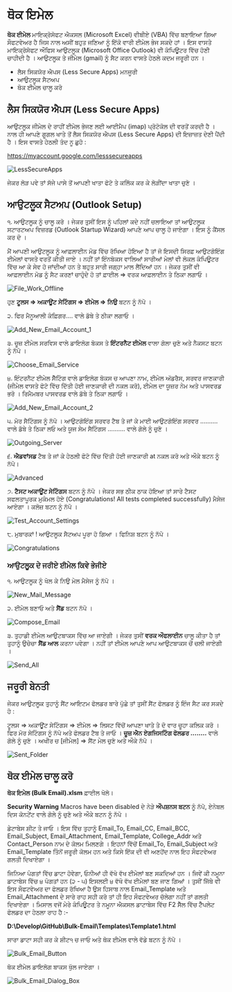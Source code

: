 # ਥੋਕ ਇਮੇਲ

**ਥੋਕ ਈਮੇਲ** ਮਾਇਕ੍ਰੋਸੋਫਟ ਐਕਸਲ (Microsoft Excel) ਵੀਬੀਏ (VBA) ਵਿੱਚ ਬਣਾਇਆ ਗਿਆ ਸੌਫਟਵੇਅਰ ਹੈ ਜਿਸ ਨਾਲ ਅਸੀਂ ਬਹੁਤ ਜਣਿਆ ਨੂੰ ਇੱਕੋ ਵਾਰੀ ਈਮੇਲ ਭੇਜ ਸਕਦੇ ਹਾਂ । ਇਸ ਵਾਸਤੇ ਮਾਇਕ੍ਰੋਸੋਫਟ ਔਫਿਸ ਆਉਟਲੂਕ (Microsoft Office Outlook) ਵੀ ਕੰਪਿਊਟਰ ਵਿੱਚ ਹੋਣੀ ਚਾਹੀਦੀ ਹੈ । ਆਉਟਲੂਕ ਤੇ ਜੀਮੇਲ (gmail) ਨੂੰ ਸੈਟ ਕਰਨ ਵਾਸਤੇ ਹੇਠਲੇ ਕਦਮ ਜਰੂਰੀ ਹਨ ।

- ਲੈਸ ਸਿਕਯੋਰ ਐਪਸ (Less Secure Apps) ਮਨਜੂਰੀ
- ਆਉਟਲੂਕ ਸੈਟਅਪ
- ਥੋਕ ਈਮੇਲ ਚਾਲੂ ਕਰੋ

## ਲੈਸ ਸਿਕਯੋਰ ਐਪਸ (Less Secure Apps)

ਆਉਟਲੂਕ ਜੀਮੇਲ ਦੇ ਰਾਹੀਂ ਈਮੇਲ ਭੇਜਣ ਲਈ ਆਈਮੈਪ (imap) ਪ੍ਰੋਟੋਕੋਲ ਦੀ ਵਰਤੋਂ ਕਰਦੀ ਹੈ । ਨਾਲ ਹੀ ਆਪਣੇ ਗੂਗਲ ਖਾਤੇ ਤੋਂ ਲੈਸ ਸਿਕਯੋਰ ਐਪਸ (Less Secure Apps) ਦੀ ਇਜ਼ਾਜ਼ਤ ਦੇਣੀ ਪੈਂਦੀ ਹੈ । ਇਸ ਵਾਸਤੇ ਹੇਠਲੀ ਤੰਦ ਨੂ ਛੁਹੋ :

https://myaccount.google.com/lesssecureapps

![LessSecureApps](/../master/Resources/Less_Secure_Apps.png?raw=true "LessSecureApps")

ਜੇਕਰ ਲੋੜ ਪਵੇ ਤਾਂ ਸੱਜੇ ਪਾਸੇ ਤੋਂ ਆਪਣੀ ਖਾਤਾ ਫੋਟੋ ਤੇ ਕਲਿੱਕ ਕਰ ਕੇ ਲੋੜੀਂਦਾ ਖਾਤਾ ਚੁਣੋ ।

## ਆਉਟਲੂਕ ਸੈਟਅਪ (Outlook Setup)

੧. ਆਉਟਲੂਕ ਨੂੰ ਚਾਲੂ ਕਰੋ । ਜੇਕਰ ਤੁਸੀਂ ਇਸ ਨੂੰ ਪਹਿਲਾਂ ਕਦੇ ਨਹੀਂ ਚਲਾਇਆ ਤਾਂ ਆਉਟਲੂਕ ਸਟਾਰਟਅਪ ਵਿਜ਼ਰਡ (Outlook Startup Wizard) ਆਪਣੇ ਆਪ ਚਾਲੂ ਹੋ ਜਾਏਗਾ । ਇਸ ਨੂੰ ਕੈਂਸਲ ਕਰ ਦੋ ।

ਮੈਂ ਆਪਣੀ ਆਉਟਲੂਕ ਨੂੰ ਆਫ਼ਲਾਈਨ ਮੋਡ ਵਿੱਚ ਰੱਖਿਆ ਹੋਇਆ ਹੈ ਤਾਂ ਜੋ ਇਸਦੀ ਸਿਰਫ਼ ਆਉਟਗੋਇੰਗ ਈਮੇਲਾਂ ਵਾਸਤੇ ਵਰਤੋਂ ਕੀਤੀ ਜਾਏ । ਨਹੀਂ ਤਾਂ ਇੰਨਬੋਕਸ ਵਾਲਿਆਂ ਸਾਰੀਆਂ ਮੇਲਾਂ ਵੀ ਲੋਕਲ ਕੰਪਿਊਟਰ ਵਿੱਚ ਆ ਕੇ ਸੇਵ ਹੋ ਜਾਂਦੀਆਂ ਹਨ ਤੇ ਬਹੁਤ ਸਾਰੀ ਜਗ੍ਹਾ ਮਾਲ ਲੈਂਦਿਆਂ ਹਨ । ਜੇਕਰ ਤੁਸੀਂ ਵੀ ਆਫ਼ਲਾਈਨ ਮੋਡ ਨੂੰ ਸੈਟ ਕਰਣਾਂ ਚਾਹੁੰਦੇ ਹੋ ਤਾਂ ਫ਼ਾਈਲ => ਵਰਕ ਆਫ਼ਲਾਈਨ ਤੇ ਠਿਕਾ ਲਗਾਓ ।

![File_Work_Offline](/../master/Resources/File_Work_Offline.png?raw=true "File_Work_Offline")

ਹੁਣ **ਟੂਲਸ => ਅਕਾਊਂਟ ਸੇਟਿੰਗਸ => ਈਮੇਲ => ਨਿਉ** ਬਟਨ ਨੂੰ ਨੱਪੋ । 

੨. ਫਿਰ ਮੈਨੂਆਲੀ ਕੰਫ਼ਿਗਰ.... ਵਾਲੇ ਡੱਬੇ ਤੇ ਠੀਕਾ ਲਗਾਓ ।

![Add_New_Email_Account_1](/../master/Resources/Add_New_Email_Account_1.png?raw=true "Add New Email Account 1")

੩. ਚੂਜ਼ ਈਮੇਲ ਸਰਵਿਸ ਵਾਲੇ ਡਾਇਲੋਗ ਬੋਕਸ ਤੇ **ਇੰਟਰਨੈਟ ਈਮੇਲ** ਵਾਲਾ ਗੋਲਾ ਚੁਣੋ ਅਤੇ ਨੈਕਸਟ ਬਟਨ ਨੂੰ ਨੱਪੋ ।

![Choose_Email_Service](/../master/Resources/Choose_Email_Service.png?raw=true "Choose Email Service")

੪. ਇੰਟਰਨੈਟ ਈਮੇਲ ਸੈੱਟਿੰਗ ਵਾਲੇ ਡਾਇਲੋਗ ਬੋਕਸ ਚ ਆਪਣਾ ਨਾਮ, ਈਮੇਲ ਅੱਡਰੈਸ, ਸਰਵਰ ਜਾਣਕਾਰੀ (ਜੀਮੇਲ ਵਾਸਤੇ ਫੋਟੋ ਵਿੱਚ ਦਿੱਤੀ ਹੋਈ ਜਾਣਕਾਰੀ ਦੀ ਨਕਲ ਕਰੋ), ਈਮੇਲ ਦਾ ਯੂਜ਼ਰ ਨੇਮ ਅਤੇ ਪਾਸਵਰਡ ਭਰੋ । ਰਿਮੈਮਬਰ ਪਾਸਵਰਡ ਵਾਲੇ ਡੱਬੇ ਤੇ ਠਿਕਾ ਲਗਾਓ । 

![Add_New_Email_Account_2](/../master/Resources/Add_New_Email_Account_2.png?raw=true "Add New Email Account 2")

੫. ਮੋਰ ਸੈਟਿੰਗਸ ਨੂੰ ਨੱਪੋ । ਆਉਟਗੋਇੰਗ ਸਰਵਰ ਟੈਬ ਤੇ ਜਾਂ ਕੇ ਮਾਈ ਆਉਟਗੋਇੰਗ ਸਰਵਰ .......... ਵਾਲੇ ਡੱਬੇ ਤੇ ਠਿਕਾ ਲਓ ਅਤੇ ਯੂਜ ਸੇਮ ਸੈਟਿੰਗਸ .......... ਵਾਲੇ ਗੋਲੇ ਨੂੰ ਚੁਣੋ ।  

![Outgoing_Server](/../master/Resources/Outgoing_Server.png?raw=true "Outgoing Server")

੬. **ਐਡਵਾਂਸਡ** ਟੈਬ ਤੇ ਜਾਂ ਕੇ ਹੇਠਲੀ ਫੋਟੋ ਵਿੱਚ ਦਿੱਤੀ ਹੋਈ ਜਾਣਕਾਰੀ at ਨਕਲ ਕਰੋ ਅਤੇ ਔਕੇ ਬਟਨ ਨੂੰ ਨੱਪੋ।  

![Advanced](/../master/Resources/Advanced.png?raw=true "Advanced")

੭. **ਟੈਸਟ ਅਕਾਊਂਟ ਸੇਟਿੰਗਸ** ਬਟਨ ਨੂੰ ਨੱਪੋ । ਜੇਕਰ ਸਭ ਠੀਕ ਠਾਕ ਹੋਇਆ ਤਾਂ ਸਾਰੇ ਟੈਸਟ ਸਫਲਤਾਪੂਰਕ ਮੁਕੰਮਲ ਹੋਏ (Congratulations! All tests completed successfully) ਮੈਸੇਜ ਆਏਗਾ । ਕਲੋਜ਼ ਬਟਨ ਨੂੰ ਨੱਪੋ । 

![Test_Account_Settings](/../master/Resources/Test_Account_Settings.png?raw=true "Test Account Settings")

੮. ਮੁਬਾਰਕਾਂ ! ਆਉਟਲੂਕ ਸੈਟਅਪ ਪੂਰਾ ਹੋ ਗਿਆ । ਫਿਨਿਸ਼ ਬਟਨ ਨੂੰ ਨੱਪੋ ।

![Congratulations](/../master/Resources/Congratulations.png?raw=true "Congratulations")

### ਆਉਟਲੂਕ ਦੇ ਜਰੀਏ ਈਮੇਲ ਕਿਵੇ ਭੇਜੀਏ
੧. ਆਉਟਲੂਕ ਨੂੰ ਖੋਲ ਕੇ ਨਿਉ ਮੇਲ ਮੈਸੇਜ ਨੂੰ ਨੱਪੋ । 

![New_Mail_Message](/../master/Resources/New_Mail_Message.png?raw=true "New Mail Message")

੨. ਈਮੇਲ ਬਣਾਓ ਅਤੇ **ਸੈਂਡ** ਬਟਨ ਨੱਪੋ ।

![Compose_Email](/../master/Resources/Compose_Email.png?raw=true "Compose Email")

੩. ਤੁਹਾਡੀ ਈਮੇਲ ਆਉਟਬਾਕਸ ਵਿੱਚ ਆ ਜਾਏਗੀ । ਜੇਕਰ ਤੁਸੀਂ **ਵਰਕ ਔਫਲਾਈਨ** ਚਾਲੂ ਕੀਤਾ ਹੈ ਤਾਂ ਤੁਹਾਨੂੰ ਉਚੇਚਾ **ਸੈਂਡ ਆਲ** ਕਰਨਾ ਪਵੇਗਾ । ਨਹੀਂ ਤਾਂ ਈਮੇਲ ਆਪਣੇ ਆਪ ਆਉਟਬਾਕਸ ਚੋਂ ਚਲੀ ਜਾਏਗੀ ।

![Send_All](/../master/Resources/Send_All.png?raw=true "Send All")

## ਜਰੂਰੀ ਬੇਨਤੀ 
ਜੇਕਰ ਆਉਟਲੂਕ ਤੁਹਾਨੂੰ ਸੈਂਟ ਆਇਟਮ ਫੋਲਡਰ ਬਾਰੇ ਪੁੱਛੇ ਤਾਂ ਤੁਸੀਂ ਸੈਂਟ ਫੋਲਡਰ ਨੂੰ ਇੰਜ ਸੈਟ ਕਰ ਸਕਦੇ ਹੋ :

ਟੂਲਸ => ਅਕਾਊਂਟ ਸੇਟਿੰਗਸ => ਈਮੇਲ => ਲਿਸਟ ਵਿੱਚੋਂ ਆਪਣਾ ਖਾਤੇ ਤੇ ਦੋ ਵਾਰ ਚੂਹਾ ਕਲਿਕ ਕਰੋ । ਫਿਰ ਮੋਰ ਸੇਟਿੰਗਸ ਨੂੰ ਨੱਪੋ ਅਤੇ ਫੋਲਡਰ ਟੈਬ ਤੇ ਜਾਓ । **ਚੂਜ਼ ਐਨ ਏਗਜਿਸਟਿੰਗ ਫੋਲਡਰ ........** ਵਾਲੇ ਗੋਲੇ ਨੂੰ ਚੁਣੋ । ਅਖੀਰ ਚ [ਜੀਮੇਲ] => ਸੈਂਟ ਮੇਲ ਚੁਣੋ ਅਤੇ ਔਕੇ ਨੱਪੋ ।

![Sent_Folder](/../master/Resources/Sent_Folder.png?raw=true "Sent Folder")

## ਥੋਕ ਈਮੇਲ ਚਾਲੂ ਕਰੋ
**ਥੋਕ ਇਮੇਲ (Bulk Email).xlsm** ਫ਼ਾਈਲ ਖੋਲੋ।

**Security Warning** Macros have been disabled ਦੇ ਨੇੜੇ **ਔਪਸ਼ਨਸ ਬਟਨ** ਨੂੰ ਨੱਪੋ, ਏਨੇਬਲ ਦਿਸ ਕੋਨਟੇਂਟ ਵਾਲੇ ਗੋਲੇ ਨੂੰ ਚੁਣੋ ਅਤੇ ਔਕੇ ਬਟਨ ਨੂੰ ਨੱਪੋ । 

ਡੇਟਾਬੇਸ ਸ਼ੀਟ ਤੇ ਜਾਓ । ਇਸ ਵਿੱਚ ਤੁਹਾਨੂੰ Email_To, Email_CC, Email_BCC, Email_Subject, Email_Attachment, Email_Template, College_Addr ਅਤੇ Contact_Person ਨਾਮ ਦੇ ਕੋਲਮ ਮਿਲਣਗੇ । ਇਹਨਾਂ ਵਿੱਚੋਂ Email_To, Email_Subject ਅਤੇ Email_Template ਤਿੰਨੋਂ ਜਰੂਰੀ ਕੋਲਮ ਹਨ ਅਤੇ ਕਿਸੇ ਇੱਕ ਦੀ ਵੀ ਅਣਹੋਂਦ ਨਾਲ ਇਹ ਸੌਫਟਵੇਅਰ ਗਲਤੀ ਦਿਖਾਏਗਾ ।

ਜਿਨਿਆ ਪੰਗਤਾਂ ਵਿੱਚ ਡਾਟਾ ਹੋਵੇਗਾ, ਓਨੀਆਂ ਹੀ ਵੱਖੋ ਵੱਖ ਈਮੇਲਾਂ ਬਣ ਸਕਦਿਆਂ ਹਨ । ਜਿਵੇਂ ਕੀ ਨਮੂਨਾ ਡਾਟਾਬੇਸ ਵਿੱਚ ੪ ਪੰਗਤਾਂ ਹਨ (੨ - ੫) ਇਸਲਈ ੪ ਵੱਖੋ ਵੱਖ ਈਮੇਲਾਂ ਬਣ ਜਾਣ ਗਿਆਂ । ਤੁਸੀਂ ਜਿੱਥੇ ਵੀ ਇਸ ਸੌਫਟਵੇਅਰ ਦਾ ਫੋਲਡਰ ਰੱਖਿਆ ਹੈ ਉਸ ਹਿਸਾਬ ਨਾਲ Email_Template ਅਤੇ Email_Attachment ਦੇ ਸਾਰੇ ਰਾਹ ਸਹੀ ਕਰੋ ਤਾਂ ਹੀ ਇਹ ਸੌਫਟਵੇਅਰ ਚੱਲੇਗਾ ਨਹੀਂ ਤਾਂ ਗਲਤੀ ਦਿਖਾਏਗਾ । ਮਿਸਾਲ ਵਜੋਂ ਮੇਰੇ ਕੰਪਿਊਟਰ ਤੇ ਨਮੂਨਾ ਐਕਸਲ ਡਾਟਾਬੇਸ ਵਿੱਚ F2 ਸੈੱਲ ਵਿੱਚ ਟੈੰਪਲੇਟ ਫੋਲਡਰ ਦਾ ਹੇਠਲਾ ਰਾਹ ਹੈ :-

**D:\Develop\GitHub\Bulk-Email\Templates\Template1.html**

ਸਾਰਾ ਡਾਟਾ ਸਹੀ ਕਰ ਕੇ ਸ਼ੀਟ੧ ਚ ਜਾਓ ਅਤੇ ਥੋਕ ਈਮੇਲ ਵਾਲੇ ਵੱਡੇ ਬਟਨ ਨੂੰ ਨੱਪੋ । 

![Bulk_Email_Button](/../master/Resources/Bulk_Email_Button.png?raw=true "Bulk_Email_Button")

ਥੋਕ ਈਮੇਲ ਡਾਇਲੋਗ ਬਾਕਸ ਖੁੱਲ ਜਾਏਗਾ । 

![Bulk_Email_Dialog_Box](/../master/Resources/Bulk_Email_Dialog_Box.png?raw=true "Bulk_Email_Dialog_Box")
